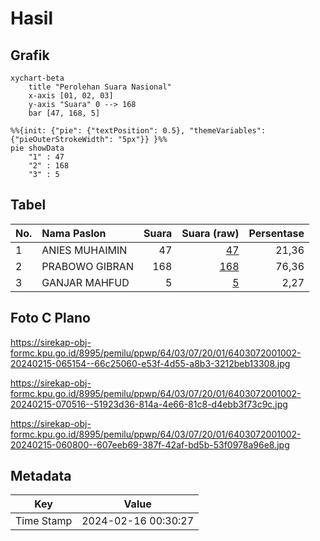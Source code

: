 # Hasil

## Grafik

```mermaid
xychart-beta
    title "Perolehan Suara Nasional"
    x-axis [01, 02, 03]
    y-axis "Suara" 0 --> 168
    bar [47, 168, 5]
```

```mermaid
%%{init: {"pie": {"textPosition": 0.5}, "themeVariables": {"pieOuterStrokeWidth": "5px"}} }%%
pie showData
    "1" : 47
    "2" : 168
    "3" : 5
```

## Tabel

| No. | Nama Paslon    | Suara | Suara (raw) | Persentase |
|:--- |:-------------- | -----:| -----------:| ----------:|
| 1   | ANIES MUHAIMIN | 47    | [47][p-1]   | 21,36      |
| 2   | PRABOWO GIBRAN | 168   | [168][p-2]  | 76,36      |
| 3   | GANJAR MAHFUD  | 5     | [5][p-3]    | 2,27       |


[p-1]: https://github.com/gigit-pemilu/pemilu-2024/blob/main/pilpres/hitung-suara/sub/64-kalimantan-timur/sub/03-berau/sub/07-pulau-derawan/sub/2001-pegat-batumbuk/sub/002-tps/sub/paslon-1.txt
[p-2]: https://github.com/gigit-pemilu/pemilu-2024/blob/main/pilpres/hitung-suara/sub/64-kalimantan-timur/sub/03-berau/sub/07-pulau-derawan/sub/2001-pegat-batumbuk/sub/002-tps/sub/paslon-2.txt
[p-3]: https://github.com/gigit-pemilu/pemilu-2024/blob/main/pilpres/hitung-suara/sub/64-kalimantan-timur/sub/03-berau/sub/07-pulau-derawan/sub/2001-pegat-batumbuk/sub/002-tps/sub/paslon-3.txt

## Foto C Plano

https://sirekap-obj-formc.kpu.go.id/8995/pemilu/ppwp/64/03/07/20/01/6403072001002-20240215-065154--66c25060-e53f-4d55-a8b3-3212beb13308.jpg

https://sirekap-obj-formc.kpu.go.id/8995/pemilu/ppwp/64/03/07/20/01/6403072001002-20240215-070516--51923d36-814a-4e66-81c8-d4ebb3f73c9c.jpg

https://sirekap-obj-formc.kpu.go.id/8995/pemilu/ppwp/64/03/07/20/01/6403072001002-20240215-060800--607eeb69-387f-42af-bd5b-53f0978a96e8.jpg


## Metadata

| Key        | Value               |
| ---------- | ------------------- |
| Time Stamp | 2024-02-16 00:30:27 |



